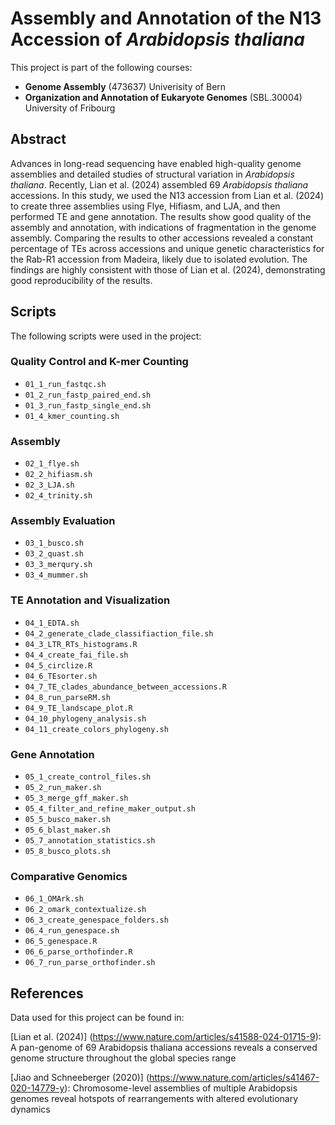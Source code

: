 # Assembly and Annotation of the N13 Accession of *Arabidopsis thaliana*

This project is part of the following courses:
- **Genome Assembly** (473637) Univerisity of Bern 
- **Organization and Annotation of Eukaryote Genomes** (SBL.30004)  University of Fribourg

## Abstract

Advances in long-read sequencing have enabled high-quality genome assemblies and detailed studies of structural variation in *Arabidopsis thaliana*. Recently, Lian et al. (2024) assembled 69 *Arabidopsis thaliana* accessions. In this study, we used the N13 accession from Lian et al. (2024) to create three assemblies using Flye, Hifiasm, and LJA, and then performed TE and gene annotation. The results show good quality of the assembly and annotation, with indications of fragmentation in the genome assembly. Comparing the results to other accessions revealed a constant percentage of TEs across accessions and unique genetic characteristics for the Rab-R1 accession from Madeira, likely due to isolated evolution. The findings are highly consistent with those of Lian et al. (2024), demonstrating good reproducibility of the results.

## Scripts

The following scripts were used in the project:

### Quality Control and K-mer Counting
- `01_1_run_fastqc.sh`
- `01_2_run_fastp_paired_end.sh`
- `01_3_run_fastp_single_end.sh`
- `01_4_kmer_counting.sh`

### Assembly
- `02_1_flye.sh`
- `02_2_hifiasm.sh`
- `02_3_LJA.sh`
- `02_4_trinity.sh`

### Assembly Evaluation
- `03_1_busco.sh`
- `03_2_quast.sh`
- `03_3_merqury.sh`
- `03_4_mummer.sh`

### TE Annotation and Visualization
- `04_1_EDTA.sh`
- `04_2_generate_clade_classifiaction_file.sh`
- `04_3_LTR_RTs_histograms.R`
- `04_4_create_fai_file.sh`
- `04_5_circlize.R`
- `04_6_TEsorter.sh`
- `04_7_TE_clades_abundance_between_accessions.R`
- `04_8_run_parseRM.sh`
- `04_9_TE_landscape_plot.R`
- `04_10_phylogeny_analysis.sh`
- `04_11_create_colors_phylogeny.sh`

### Gene Annotation
- `05_1_create_control_files.sh`
- `05_2_run_maker.sh`
- `05_3_merge_gff_maker.sh`
- `05_4_filter_and_refine_maker_output.sh`
- `05_5_busco_maker.sh`
- `05_6_blast_maker.sh`
- `05_7_annotation_statistics.sh`
- `05_8_busco_plots.sh`

### Comparative Genomics
- `06_1_OMArk.sh`
- `06_2_omark_contextualize.sh`
- `06_3_create_genespace_folders.sh`
- `06_4_run_genespace.sh`
- `06_5_genespace.R`
- `06_6_parse_orthofinder.R`
- `06_7_run_parse_orthofinder.sh`

## References
Data used for this project can be found in:

[Lian et al. (2024)] (https://www.nature.com/articles/s41588-024-01715-9): A pan-genome of 69 Arabidopsis thaliana accessions reveals a conserved genome structure throughout the global species range 

[Jiao and Schneeberger (2020)] (https://www.nature.com/articles/s41467-020-14779-y): Chromosome-level assemblies of multiple Arabidopsis genomes reveal hotspots of rearrangements with altered evolutionary dynamics

